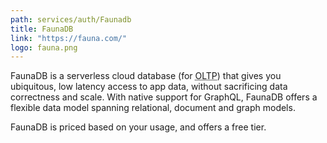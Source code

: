 ```yaml
---
path: services/auth/Faunadb
title: FaunaDB
link: "https://fauna.com/"
logo: fauna.png
---
```


FaunaDB is a serverless cloud database (for <abbr title="Online Transactional Processing">OLTP</abbr>) that gives you ubiquitous, low latency access to app data, without sacrificing data correctness and scale. With native support for GraphQL, FaunaDB offers a flexible data model spanning relational, document and graph models.

FaunaDB is priced based on your usage, and offers a free tier.

